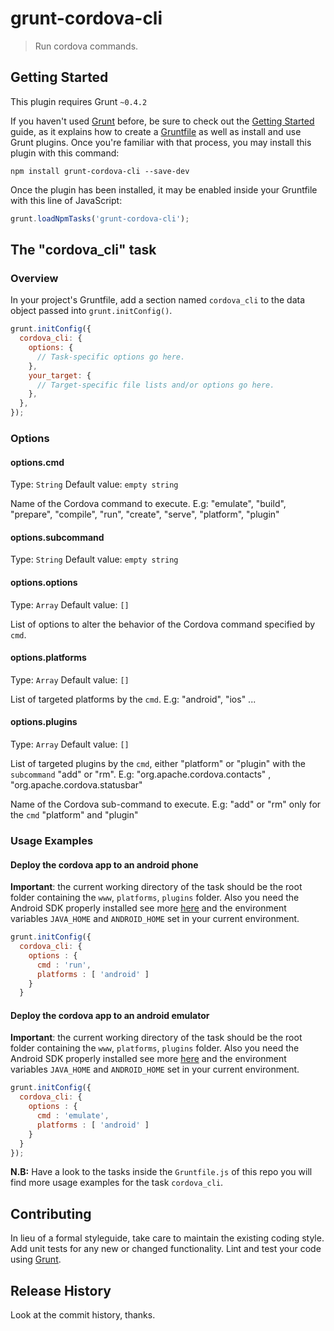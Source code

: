 # grunt-cordova-cli

> Run cordova commands.

## Getting Started
This plugin requires Grunt `~0.4.2`

If you haven't used [Grunt](http://gruntjs.com/) before, be sure to check out the [Getting Started](http://gruntjs.com/getting-started) guide, as it explains how to create a [Gruntfile](http://gruntjs.com/sample-gruntfile) as well as install and use Grunt plugins. Once you're familiar with that process, you may install this plugin with this command:

```shell
npm install grunt-cordova-cli --save-dev
```

Once the plugin has been installed, it may be enabled inside your Gruntfile with this line of JavaScript:

```js
grunt.loadNpmTasks('grunt-cordova-cli');
```

## The "cordova_cli" task

### Overview
In your project's Gruntfile, add a section named `cordova_cli` to the data object passed into `grunt.initConfig()`.

```js
grunt.initConfig({
  cordova_cli: {
    options: {
      // Task-specific options go here.
    },
    your_target: {
      // Target-specific file lists and/or options go here.
    },
  },
});
```

### Options

#### options.cmd
Type: `String`
Default value: `empty string`

Name of the Cordova command to execute. E.g: "emulate", "build", "prepare", "compile", "run", "create", "serve", "platform", "plugin"

#### options.subcommand
Type: `String`
Default value: `empty string`

#### options.options
Type: `Array`
Default value: `[]`

List of options to alter the behavior of the Cordova command specified by `cmd`.

#### options.platforms
Type: `Array`
Default value: `[]`

List of targeted platforms by the `cmd`. E.g: "android", "ios" ...

#### options.plugins
Type: `Array`
Default value: `[]`

List of targeted plugins by the `cmd`, either "platform" or "plugin" with the `subcommand` "add" or "rm". E.g: "org.apache.cordova.contacts" , "org.apache.cordova.statusbar"

Name of the Cordova sub-command to execute. E.g: "add" or "rm" only for the `cmd` "platform" and "plugin"

### Usage Examples

#### Deploy the cordova app to an android phone
**Important**: the current working directory of the task should be the root folder containing the `www`, `platforms`, `plugins` folder. Also you need the Android SDK properly installed see more [here](http://cordova.apache.org/docs/en/3.2.0/guide_platforms_index.md.html#Platform%20Guides) and the environment variables `JAVA_HOME` and `ANDROID_HOME` set in your current environment.

```js
grunt.initConfig({
  cordova_cli: {
    options : {
      cmd : 'run',
      platforms : [ 'android' ]
    }
  }
```

#### Deploy the cordova app to an android emulator
**Important**: the current working directory of the task should be the root folder containing the `www`, `platforms`, `plugins` folder. Also you need the Android SDK properly installed see more [here](http://cordova.apache.org/docs/en/3.2.0/guide_platforms_index.md.html#Platform%20Guides) and the environment variables `JAVA_HOME` and `ANDROID_HOME` set in your current environment.

```js
grunt.initConfig({
  cordova_cli: {
    options : {
      cmd : 'emulate',
      platforms : [ 'android' ]
    }
  }
});
```

**N.B:** Have a look to the tasks inside the `Gruntfile.js` of this repo you will find more usage examples for the task `cordova_cli`.

## Contributing
In lieu of a formal styleguide, take care to maintain the existing coding style. Add unit tests for any new or changed functionality. Lint and test your code using [Grunt](http://gruntjs.com/).

## Release History
Look at the commit history, thanks.

